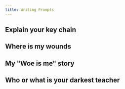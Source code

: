 ```yaml
---
title: Writing Prompts
---
```


## Explain your key chain
## Where is my wounds
## My "Woe is me" story
## Who or what is your darkest teacher
